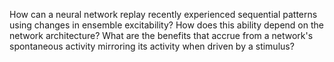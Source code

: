 How can a neural network replay recently experienced sequential patterns using changes in ensemble excitability? How does this ability depend on the network architecture? What are the benefits that accrue from a network's spontaneous activity mirroring its activity when driven by a stimulus?
